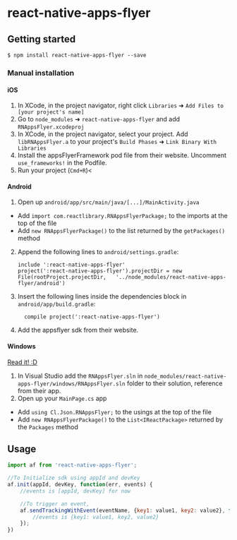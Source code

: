 
# react-native-apps-flyer

## Getting started

`$ npm install react-native-apps-flyer --save`

### Manual installation


#### iOS

1. In XCode, in the project navigator, right click `Libraries` ➜ `Add Files to [your project's name]`
2. Go to `node_modules` ➜ `react-native-apps-flyer` and add `RNAppsFlyer.xcodeproj`
3. In XCode, in the project navigator, select your project. Add `libRNAppsFlyer.a` to your project's `Build Phases` ➜ `Link Binary With Libraries`
4. Install the appsFlyerFramework pod file from their website. Uncomment `use_frameworks!` in the Podfile.
5. Run your project (`Cmd+R`)<

#### Android

1. Open up `android/app/src/main/java/[...]/MainActivity.java`
  - Add `import com.reactlibrary.RNAppsFlyerPackage;` to the imports at the top of the file
  - Add `new RNAppsFlyerPackage()` to the list returned by the `getPackages()` method
2. Append the following lines to `android/settings.gradle`:
  	```
  	include ':react-native-apps-flyer'
  	project(':react-native-apps-flyer').projectDir = new File(rootProject.projectDir, 	'../node_modules/react-native-apps-flyer/android')
  	```
3. Insert the following lines inside the dependencies block in `android/app/build.gradle`:
  	```
      compile project(':react-native-apps-flyer')
  	```
4. Add the appsflyer sdk from their website.

#### Windows
[Read it! :D](https://github.com/ReactWindows/react-native)

1. In Visual Studio add the `RNAppsFlyer.sln` in `node_modules/react-native-apps-flyer/windows/RNAppsFlyer.sln` folder to their solution, reference from their app.
2. Open up your `MainPage.cs` app
  - Add `using Cl.Json.RNAppsFlyer;` to the usings at the top of the file
  - Add `new RNAppsFlyerPackage()` to the `List<IReactPackage>` returned by the `Packages` method
      

## Usage
```javascript
import af from 'react-native-apps-flyer';

//To Initialize sdk using appId and devKey
af.init(appId, devKey, function(err, events) {
    //events is [appId, devKey] for now

    //To trigger an event,
    af.sendTrackingWithEvent(eventName, {key1: value1, key2: value2}, function(err, events) {
        //events is {key1: value1, key2, value2}
    });
})
```